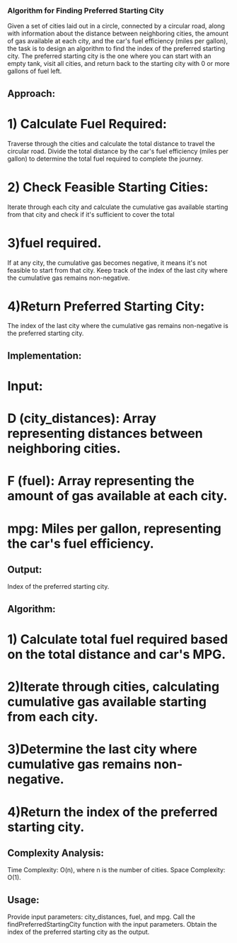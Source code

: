 ### Algorithm for Finding Preferred Starting City
Given a set of cities laid out in a circle, connected by a circular road, along with information about the distance between neighboring cities, the amount of gas available at each city, and the car's fuel efficiency (miles per gallon), the task is to design an algorithm to find the index of the preferred starting city. The preferred starting city is the one where you can start with an empty tank, visit all cities, and return back to the starting city with 0 or more gallons of fuel left.

## Approach:
# 1) Calculate Fuel Required:
Traverse through the cities and calculate the total distance to travel the circular road.
Divide the total distance by the car's fuel efficiency (miles per gallon) to determine the total fuel required to complete the journey.

# 2) Check Feasible Starting Cities:
Iterate through each city and calculate the cumulative gas available starting from that city and check if it's sufficient to cover the total

# 3)fuel required.
If at any city, the cumulative gas becomes negative, it means it's not feasible to start from that city.
Keep track of the index of the last city where the cumulative gas remains non-negative.

# 4)Return Preferred Starting City:
The index of the last city where the cumulative gas remains non-negative is the preferred starting city.

## Implementation:
# Input:
# D (city_distances): Array representing distances between neighboring cities.
# F (fuel): Array representing the amount of gas available at each city.
# mpg: Miles per gallon, representing the car's fuel efficiency.

## Output:
Index of the preferred starting city.

## Algorithm:
# 1) Calculate total fuel required based on the total distance and car's MPG.
# 2)Iterate through cities, calculating cumulative gas available starting from each city.
# 3)Determine the last city where cumulative gas remains non-negative.
# 4)Return the index of the preferred starting city.

## Complexity Analysis:
Time Complexity: O(n), where n is the number of cities.
Space Complexity: O(1).

## Usage:
Provide input parameters: city_distances, fuel, and mpg.
Call the findPreferredStartingCity function with the input parameters.
Obtain the index of the preferred starting city as the output.
